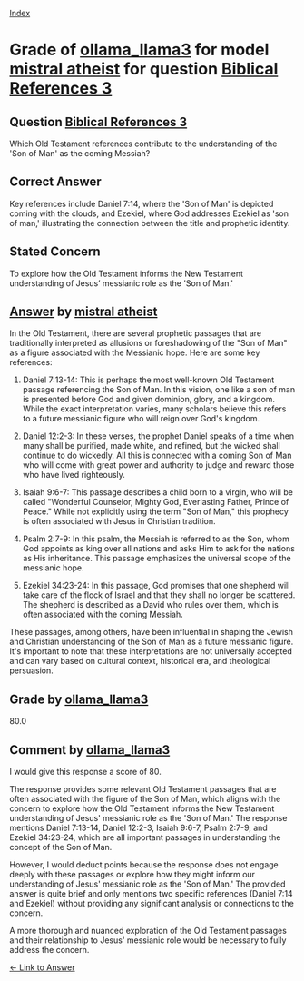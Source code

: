 
[Index](../../../../index.md)
# Grade of [ollama_llama3](../../../grading_models/ollama_llama3.md) for model [mistral atheist](../../../answering_models/mistral_atheist.md) for question [Biblical References 3](../../../questions/Biblical_References_3.md)

## Question [Biblical References 3](../../../questions/Biblical_References_3.md)
Which Old Testament references contribute to the understanding of the 'Son of Man' as the coming Messiah?

## Correct Answer
Key references include Daniel 7:14, where the 'Son of Man' is depicted coming with the clouds, and Ezekiel, where God addresses Ezekiel as 'son of man,' illustrating the connection between the title and prophetic identity.

## Stated Concern
To explore how the Old Testament informs the New Testament understanding of Jesus’ messianic role as the 'Son of Man.'

## [Answer](../Biblical_References_3.md) by [mistral atheist](../../../answering_models/mistral_atheist.md)
 In the Old Testament, there are several prophetic passages that are traditionally interpreted as allusions or foreshadowing of the "Son of Man" as a figure associated with the Messianic hope. Here are some key references:

1. Daniel 7:13-14: This is perhaps the most well-known Old Testament passage referencing the Son of Man. In this vision, one like a son of man is presented before God and given dominion, glory, and a kingdom. While the exact interpretation varies, many scholars believe this refers to a future messianic figure who will reign over God's kingdom.

2. Daniel 12:2-3: In these verses, the prophet Daniel speaks of a time when many shall be purified, made white, and refined, but the wicked shall continue to do wickedly. All this is connected with a coming Son of Man who will come with great power and authority to judge and reward those who have lived righteously.

3. Isaiah 9:6-7: This passage describes a child born to a virgin, who will be called "Wonderful Counselor, Mighty God, Everlasting Father, Prince of Peace." While not explicitly using the term "Son of Man," this prophecy is often associated with Jesus in Christian tradition.

4. Psalm 2:7-9: In this psalm, the Messiah is referred to as the Son, whom God appoints as king over all nations and asks Him to ask for the nations as His inheritance. This passage emphasizes the universal scope of the messianic hope.

5. Ezekiel 34:23-24: In this passage, God promises that one shepherd will take care of the flock of Israel and that they shall no longer be scattered. The shepherd is described as a David who rules over them, which is often associated with the coming Messiah.

These passages, among others, have been influential in shaping the Jewish and Christian understanding of the Son of Man as a future messianic figure. It's important to note that these interpretations are not universally accepted and can vary based on cultural context, historical era, and theological persuasion.

## Grade by [ollama_llama3](../../../grading_models/ollama_llama3.md)
80.0

## Comment by [ollama_llama3](../../../grading_models/ollama_llama3.md)
I would give this response a score of 80.

The response provides some relevant Old Testament passages that are often associated with the figure of the Son of Man, which aligns with the concern to explore how the Old Testament informs the New Testament understanding of Jesus' messianic role as the 'Son of Man.' The response mentions Daniel 7:13-14, Daniel 12:2-3, Isaiah 9:6-7, Psalm 2:7-9, and Ezekiel 34:23-24, which are all important passages in understanding the concept of the Son of Man.

However, I would deduct points because the response does not engage deeply with these passages or explore how they might inform our understanding of Jesus' messianic role as the 'Son of Man.' The provided answer is quite brief and only mentions two specific references (Daniel 7:14 and Ezekiel) without providing any significant analysis or connections to the concern.

A more thorough and nuanced exploration of the Old Testament passages and their relationship to Jesus' messianic role would be necessary to fully address the concern.

[&lt;- Link to Answer](../Biblical_References_3.md)
